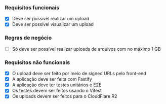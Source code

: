### Requisitos funcionais

- [x] Deve ser possível realizar um upload
- [x] Deve ser possível visualizar um upload

### Regras de negócio

- [ ] Só deve ser possível realizar uploads de arquivos com no máximo 1 GB

### Requisitos não funcionais

- [x] O upload deve ser feito por meio de signed URLs pelo front-end
- [x] A aplicação deve ser feita com Fastify
- [x] A aplicação deve ter testes unitários e E2E
- [x] Os testes devem ser feitos usando o Vitest
- [x] Os uploads devem ser feitos para o CloudFlare R2